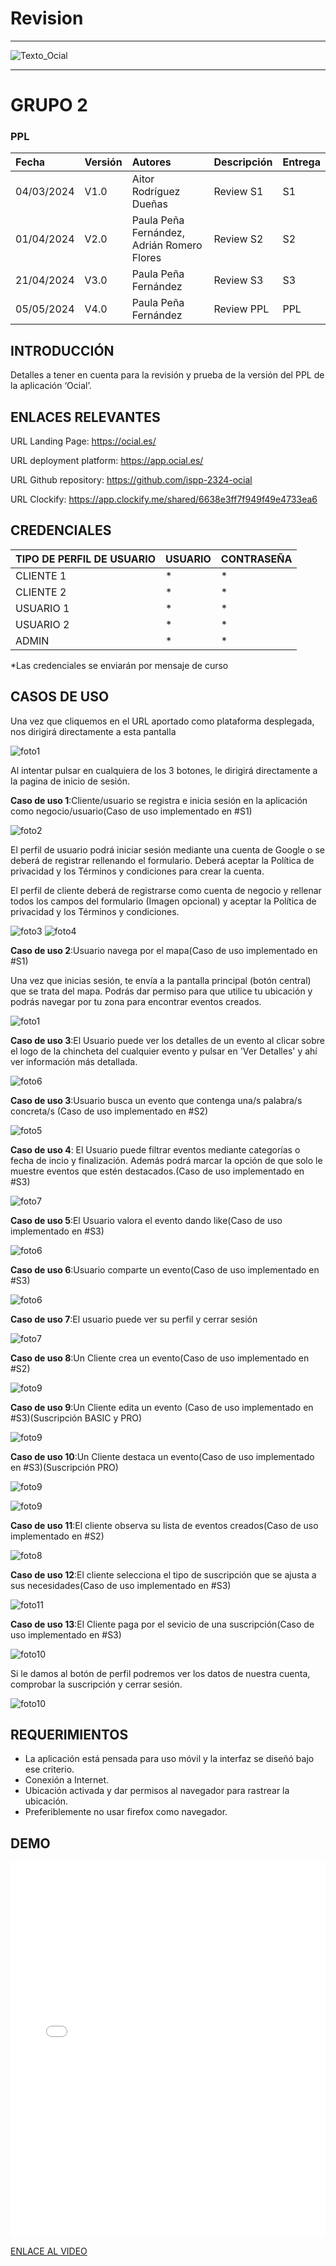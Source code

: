 ﻿# Revision
---

<MDXLayout>
  <img src="https://github.com/ispp-2324-ocial/KB/blob/main/assets/Texto_Ocial.png?raw=true" alt="Texto_Ocial" className="img-centered img-custom-height" />
</MDXLayout>

---

# GRUPO 2


### PPL

|Fecha|Versión|Autores|Descripción |Entrega|
| :- | :- |:-| :- | :- |
|04/03/2024|V1.0|Aitor Rodríguez Dueñas |Review S1|S1|
|01/04/2024|V2.0|Paula Peña Fernández, Adrián Romero Flores | Review S2|S2|
|21/04/2024|V3.0|Paula Peña Fernández| Review S3|S3|
|05/05/2024|V4.0|Paula Peña Fernández| Review PPL|PPL|


## INTRODUCCIÓN

Detalles a tener en cuenta para la revisión y prueba de la versión del PPL de la aplicación ‘Ocial’.


## ENLACES RELEVANTES

URL Landing Page: <https://ocial.es/> 

URL deployment platform: <https://app.ocial.es/> 

URL Github repository: <https://github.com/ispp-2324-ocial> 

URL Clockify: https://app.clockify.me/shared/6638e3ff7f949f49e4733ea6 

## CREDENCIALES

|TIPO DE PERFIL DE USUARIO|USUARIO|CONTRASEÑA|
| :- | :- | :- |
|CLIENTE 1|*|*|
|CLIENTE 2|*|*|
|USUARIO 1|*|*|
|USUARIO 2|*|*|
|ADMIN|*|*|


*Las credenciales se enviarán por mensaje de curso

## CASOS DE USO
Una vez que cliquemos en el URL aportado como plataforma desplegada, nos dirigirá directamente a esta pantalla

![foto1](../../static/img/inicio.png)

Al intentar pulsar en cualquiera de los 3 botones, le dirigirá directamente a la pagina de inicio de sesión.

**Caso de uso 1**:Cliente/usuario se registra e inicia sesión en la aplicación como negocio/usuario(Caso de uso implementado en #S1)

![foto2](../../static/img/login.jpg)

El perfil de usuario podrá iniciar sesión mediante una cuenta de Google o se deberá de registrar rellenando el formulario. Deberá aceptar la Política de privacidad y los Términos y condiciones para crear la cuenta.

El perfil de cliente deberá de registrarse como cuenta de negocio y rellenar todos los campos del formulario (Imagen opcional) y aceptar la Política de privacidad y los Términos y condiciones. 

![foto3](../../static/img/registeruser.jpg)
![foto4](../../static/img/registerclient.jpg)


**Caso de uso 2**:Usuario navega por el mapa(Caso de uso implementado en #S1)


Una vez que inicias sesión, te envía a la pantalla principal (botón central) que se trata del mapa. Podrás dar permiso para que utilice tu ubicación y podrás navegar por tu zona para encontrar eventos creados.

![foto1](../../static/img/land.jpg)

**Caso de uso 3**:El Usuario puede ver los detalles de un evento al clicar sobre el logo de la chincheta del cualquier evento y pulsar en 'Ver Detalles' y ahí ver información más detallada. 

![foto6](../../static/img/detailsevento.jpg)

**Caso de uso 3**:Usuario busca un evento que contenga una/s palabra/s concreta/s (Caso de uso implementado en #S2)


![foto5](../../static/img/buscar.jpg)

**Caso de uso 4**: El Usuario puede filtrar eventos mediante categorías o fecha de incio y finalización. Además podrá marcar la opción de que solo le muestre eventos que estén destacados.(Caso de uso implementado en #S3)

![foto7](../../static/img/filtrar.png)


**Caso de uso 5**:El Usuario valora el evento dando like(Caso de uso implementado en #S3)

![foto6](../../static/img/like.jpg)

**Caso de uso 6**:Usuario comparte un evento(Caso de uso implementado en #S3)

![foto6](../../static/img/compartir.jpeg)


**Caso de uso 7**:El usuario puede ver su perfil y cerrar sesión

![foto7](../../static/img/userlogout.png)



**Caso de uso 8**:Un Cliente crea un evento(Caso de uso implementado en #S2)

![foto9](../../static/img/createevent.png)


**Caso de uso 9**:Un Cliente edita un evento (Caso de uso implementado en #S3)(Suscripción BASIC y PRO)

![foto9](../../static/img/editevent.jpg)

**Caso de uso 10**:Un Cliente destaca un evento(Caso de uso implementado en #S3)(Suscripción PRO)

![foto9](../../static/img/destacar.jpg)

![foto9](../../static/img/destacado.jpg)

**Caso de uso 11**:El cliente observa su lista de eventos creados(Caso de uso implementado en #S2)

![foto8](../../static/img/detailsclient.png)


**Caso de uso 12**:El cliente selecciona el tipo de suscripción que se ajusta a sus necesidades(Caso de uso implementado en #S3)

![foto11](../../static/img/subs.png)

**Caso de uso 13**:El Cliente paga por el sevicio de una suscripción(Caso de uso implementado en #S3)

![foto10](../../static/img/pago.jpg)

Si le damos al botón de perfil podremos ver los datos de nuestra cuenta, comprobar la suscripción y cerrar sesión.

![foto10](../../static/img/dataclient.png)






## REQUERIMIENTOS
- La aplicación está pensada para uso móvil y la interfaz se diseñó bajo ese criterio.
- Conexión a Internet.
- Ubicación activada y dar permisos al navegador para rastrear la ubicación.
- Preferiblemente no usar firefox como navegador.

## DEMO

<MDXLayout>
  <embed src="/assets/files/DemoOcialS3-2d6f58995c728ff3dd33f6f628107ce3.mp4" type="video/mp4" width="100%" height="600px" />
</MDXLayout>


[ENLACE AL VIDEO](../../static/videos/DemoOcialS3.mp4)